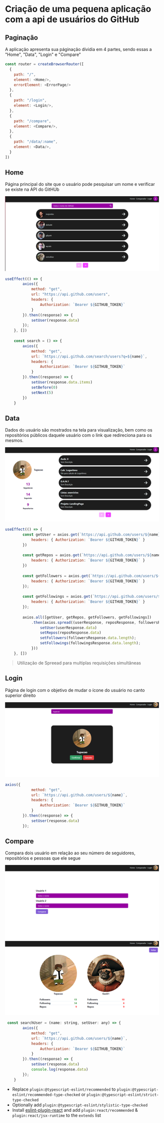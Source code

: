 # Criação de uma pequena aplicação com a api de usuários do GitHub


## Paginação

A aplicação apresenta sua páginação dívidia em 4 partes, sendo essas a "Home", "Data", "Login" e "Compare"


```js
const router = createBrowserRouter([
  {
    path: "/",
    element: <Home/>,
    errorElement: <ErrorPage/>
  },
  {
    path: "/login",
    element: <Login/>,
  },
  {
    path: "/compare",
    element: <Compare/>,
  },
  {
    path: "/data/:name",
    element: <Data/>,
  }
])
```

## Home

Página principal do site que o usuário pode pesquisar um nome e verificar se existe na API do GitHUb

![Home](./src/assets/Home.png)
```js
useEffect(() => {
        axios({
            method: "get",
            url: "https://api.github.com/users",
            headers: {
                Authorization: `Bearer ${GITHUB_TOKEN}`
            }
        }).then((response) => {
            setUser(response.data)
        });
    }, [])

    const search = () => {
        axios({
            method: "get",
            url: `https://api.github.com/search/users?q=${name}`,
            headers: {
                Authorization: `Bearer ${GITHUB_TOKEN}`
            }
        }).then((response) => {
            setUser(response.data.items)
            setBefore(0)
            setNext(5)
        })
    }
```

## Data

Dados do usuário são mostrados na tela para visualização, bem como os repositórios públicos daquele usuário com o link que redireciona para os mesmos.

![Data](./src/assets/Data.png)

```js
useEffect(() => {
        const getUser = axios.get(`https://api.github.com/users/${name}`, {
            headers: { Authorization: `Bearer ${GITHUB_TOKEN}` }
        })

        const getRepos = axios.get(`https://api.github.com/users/${name}/repos`, {
            headers: { Authorization: `Bearer ${GITHUB_TOKEN}` }
        })

        const getFollowers = axios.get(`https://api.github.com/users/${name}/followers`, {
            headers: { Authorization: `Bearer ${GITHUB_TOKEN}` }
        });

        const getFollowings = axios.get(`https://api.github.com/users/${name}/following`, {
            headers: { Authorization: `Bearer ${GITHUB_TOKEN}` }
        });

        axios.all([getUser, getRepos, getFollowers, getFollowings])
            .then(axios.spread((userResponse, reposResponse, followersResponse, followingsResponse) => {
                setUser(userResponse.data)
                setRepos(reposResponse.data)
                setFollowers(followersResponse.data.length);
                setFollowings(followingsResponse.data.length);
            }))
    }, [])

```
> Utilização de Spreead para multiplas requisições simultâneas 

## Login

Página de login com o objetivo de mudar o ícone do usuário no canto superior direito

![login](./src/assets/Login.png)

```js
axios({
            method: "get",
            url: `https://api.github.com/users/${name}`,
            headers: {
                Authorization: `Bearer ${GITHUB_TOKEN}`
            }
        }).then((response) => {
            setUser(response.data)
        });
```

## Compare

Compara dois usuário em relação ao seu número de seguidores, repositórios e pessoas que ele segue

![Comp1](./src/assets/comp1.png)
![Comp2](./src/assets/comp2.png)

```js
 const searchUser = (name: string, setUser: any) => {
        axios({
            method: "get",
            url: `https://api.github.com/users/${name}`,
            headers: {
                Authorization: `Bearer ${GITHUB_TOKEN}`
            }
        }).then((response) => {
            setUser(response.data)
            console.log(response.data)
        });
    }

```


- Replace `plugin:@typescript-eslint/recommended` to `plugin:@typescript-eslint/recommended-type-checked` or `plugin:@typescript-eslint/strict-type-checked`
- Optionally add `plugin:@typescript-eslint/stylistic-type-checked`
- Install [eslint-plugin-react](https://github.com/jsx-eslint/eslint-plugin-react) and add `plugin:react/recommended` & `plugin:react/jsx-runtime` to the `extends` list
